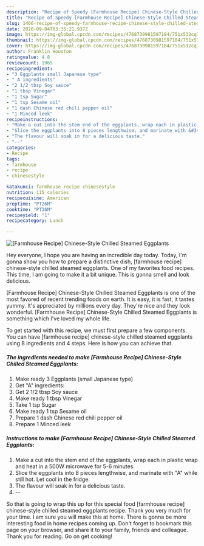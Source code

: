 ```yaml
---
description: "Recipe of Speedy [Farmhouse Recipe] Chinese-Style Chilled Steamed Eggplants"
title: "Recipe of Speedy [Farmhouse Recipe] Chinese-Style Chilled Steamed Eggplants"
slug: 1466-recipe-of-speedy-farmhouse-recipe-chinese-style-chilled-steamed-eggplants
date: 2020-09-04T03:35:21.937Z
image: https://img-global.cpcdn.com/recipes/4768730981597184/751x532cq70/farmhouse-recipe-chinese-style-chilled-steamed-eggplants-recipe-main-photo.jpg
thumbnail: https://img-global.cpcdn.com/recipes/4768730981597184/751x532cq70/farmhouse-recipe-chinese-style-chilled-steamed-eggplants-recipe-main-photo.jpg
cover: https://img-global.cpcdn.com/recipes/4768730981597184/751x532cq70/farmhouse-recipe-chinese-style-chilled-steamed-eggplants-recipe-main-photo.jpg
author: Franklin Houston
ratingvalue: 4.8
reviewcount: 1965
recipeingredient:
- "3 Eggplants small Japanese type"
- " A ingredients"
- "2 1/2 tbsp Soy sauce"
- "1 tbsp Vinegar"
- "1 tsp Sugar"
- "1 tsp Sesame oil"
- "1 dash Chinese red chili pepper oil"
- "1 Minced leek"
recipeinstructions:
- "Make a cut into the stem end of the eggplants, wrap each in plastic wrap and heat in a 500W microwave for 5-6 minutes."
- "Slice the eggplants into 8 pieces lengthwise, and marinate with &#34;A&#34; while still hot. Let cool in the fridge."
- "The flavour will soak in for a delicious taste."
- "--"
categories:
- Recipe
tags:
- farmhouse
- recipe
- chinesestyle

katakunci: farmhouse recipe chinesestyle 
nutrition: 115 calories
recipecuisine: American
preptime: "PT26M"
cooktime: "PT36M"
recipeyield: "1"
recipecategory: Lunch

---
```



![[Farmhouse Recipe] Chinese-Style Chilled Steamed Eggplants](https://img-global.cpcdn.com/recipes/4768730981597184/751x532cq70/farmhouse-recipe-chinese-style-chilled-steamed-eggplants-recipe-main-photo.jpg)

Hey everyone, I hope you are having an incredible day today. Today, I'm gonna show you how to prepare a distinctive dish, [farmhouse recipe] chinese-style chilled steamed eggplants. One of my favorites food recipes. This time, I am going to make it a bit unique. This is gonna smell and look delicious.



[Farmhouse Recipe] Chinese-Style Chilled Steamed Eggplants is one of the most favored of recent trending foods on earth. It is easy, it is fast, it tastes yummy. It's appreciated by millions every day. They're nice and they look wonderful. [Farmhouse Recipe] Chinese-Style Chilled Steamed Eggplants is something which I've loved my whole life.


To get started with this recipe, we must first prepare a few components. You can have [farmhouse recipe] chinese-style chilled steamed eggplants using 8 ingredients and 4 steps. Here is how you can achieve that.

<!--inarticleads1-->

##### The ingredients needed to make [Farmhouse Recipe] Chinese-Style Chilled Steamed Eggplants:

1. Make ready 3 Eggplants (small Japanese type)
1. Get  &#34;A&#34; ingredients:
1. Get 2 1/2 tbsp Soy sauce
1. Make ready 1 tbsp Vinegar
1. Take 1 tsp Sugar
1. Make ready 1 tsp Sesame oil
1. Prepare 1 dash Chinese red chili pepper oil
1. Prepare 1 Minced leek




<!--inarticleads2-->

##### Instructions to make [Farmhouse Recipe] Chinese-Style Chilled Steamed Eggplants:

1. Make a cut into the stem end of the eggplants, wrap each in plastic wrap and heat in a 500W microwave for 5-6 minutes.
1. Slice the eggplants into 8 pieces lengthwise, and marinate with &#34;A&#34; while still hot. Let cool in the fridge.
1. The flavour will soak in for a delicious taste.
1. --




So that is going to wrap this up for this special food [farmhouse recipe] chinese-style chilled steamed eggplants recipe. Thank you very much for your time. I am sure you will make this at home. There is gonna be more interesting food in home recipes coming up. Don't forget to bookmark this page on your browser, and share it to your family, friends and colleague. Thank you for reading. Go on get cooking!
